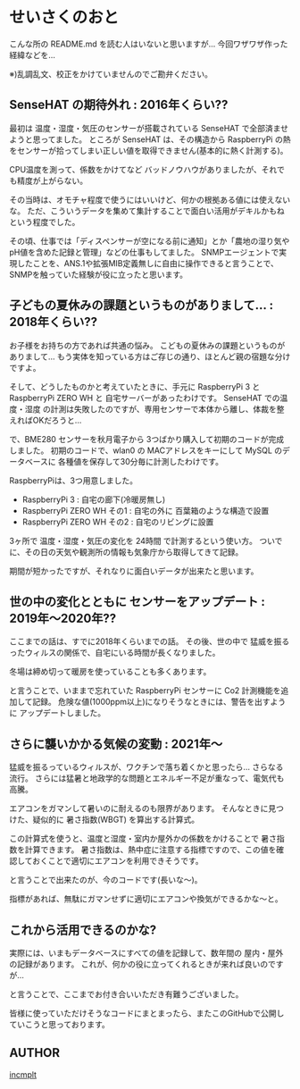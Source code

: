# せいさくのおと

こんな所の README.md を読む人はいないと思いますが… 今回ワザワザ作った経緯などを…

※)乱調乱文、校正をかけていませんのでご勘弁ください。

## SenseHAT の期待外れ : 2016年くらい??

最初は 温度・湿度・気圧のセンサーが搭載されている SenseHAT で全部済ませようと思ってました。
ところが SenseHAT は、その構造から RaspberryPi の熱をセンサーが拾ってしまい正しい値を取得できません(基本的に熱く計測する)。

CPU温度を測って、係数をかけてなど バッドノウハウがありましたが、それでも精度が上がらない。

その当時は、オモチャ程度で使うにはいいけど、何かの根拠ある値には使えないな。
ただ、こういうデータを集めて集計することで面白い活用がデキルかもねという程度でした。

その頃、仕事では「ディスペンサーが空になる前に通知」とか「農地の湿り気やpH値を含めた記録と管理」などの仕事もしてました。
SNMPエージェントで実現したことを、ANS.1や拡張MIB定義無しに自由に操作できると言うことで、SNMPを触っていた経験が役に立ったと思います。

## 子どもの夏休みの課題というものがありまして… : 2018年くらい??

お子様をお持ちの方であれば共通の悩み。
こどもの夏休みの課題というものがありまして… もう実体を知っている方はご存じの通り、ほとんど親の宿題な分けですよ。

そして、どうしたものかと考えていたときに、手元に RaspberryPi 3 と RaspberryPi ZERO WH と 自宅サーバーがあったわけです。
SenseHAT での温度・湿度 の計測は失敗したのですが、専用センサーで本体から離し、体裁を整えればOKだろうと…

で、BME280 センサーを秋月電子から 3つばかり購入して初期のコードが完成しました。
初期のコードで、wlan0 の MACアドレスをキーにして MySQL のデータベースに 各種値を保存して30分毎に計測したわけです。

RaspberryPiは、3つ用意しました。

* RaspberryPi 3 : 自宅の廊下(冷暖房無し)
* RaspberryPi ZERO WH その1 : 自宅の外に 百葉箱のような構造で設置
* RaspberryPi ZERO WH その2 : 自宅のリビングに設置

3ヶ所で 温度・湿度・気圧の変化を 24時間 で計測するという使い方。
ついでに、その日の天気や観測所の情報も気象庁から取得してきて記録。

期間が短かったですが、それなりに面白いデータが出来たと思います。

## 世の中の変化とともに センサーをアップデート : 2019年～2020年??

ここまでの話は、すでに2018年くらいまでの話。
その後、世の中で 猛威を振るったウィルスの関係で、自宅にいる時間が長くなりました。

冬場は締め切って暖房を使っていることも多くあります。

と言うことで、いままで忘れていた RaspberryPi センサーに Co2 計測機能を追加して記録。
危険な値(1000ppm以上)になりそうなときには、警告を出すように アップデートしました。

## さらに襲いかかる気候の変動 : 2021年～

猛威を振るっているウィルスが、ワクチンで落ち着くかと思ったら… さらなる流行。
さらには猛暑と地政学的な問題とエネルギー不足が重なって、電気代も高騰。

エアコンをガマンして暑いのに耐えるのも限界があります。
そんなときに見つけた、疑似的に 暑さ指数(WBGT) を算出する計算式。

この計算式を使うと、温度と湿度・室内か屋外かの係数をかけることで 暑さ指数を計算できます。
暑さ指数は、熱中症に注意する指標ですので、この値を確認しておくことで適切にエアコンを利用できそうです。

と言うことで出来たのが、今のコードです(長いな～)。

指標があれば、無駄にガマンせずに適切にエアコンや換気ができるかな～と。

## これから活用できるのかな?

実際には、いまもデータベースにすべての値を記録して、数年間の 屋内・屋外 の記録があります。
これが、何かの役に立ってくれるときが来れば良いのですが…

と言うことで、ここまでお付き合いいただき有難うございました。

皆様に使っていただけそうなコードにまとまったら、またこのGitHubで公開していこうと思っております。

## AUTHOR

[incmplt](https://www.incmplt.net/)
